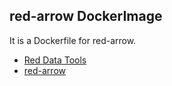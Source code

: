## red-arrow DockerImage

It is a Dockerfile for red-arrow.
- [Red Data Tools](https://red-data-tools.github.io/)
- [red-arrow](https://github.com/red-data-tools/red-arrow)
